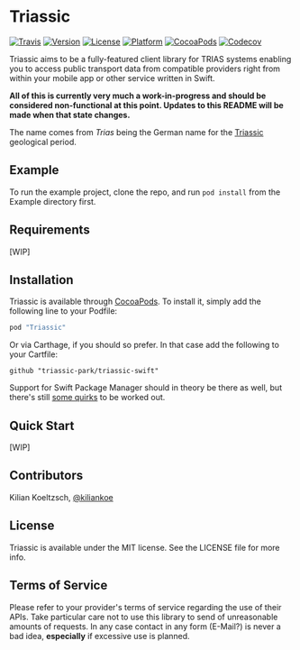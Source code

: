 # Triassic

[![Travis](https://img.shields.io/travis/triassic-park/triassic-swift.svg?style=flat-square)](https://travis-ci.org/triassic-park/triassic-swift)
[![Version](https://img.shields.io/cocoapods/v/Triassic.svg?style=flat-square)](http://cocoapods.org/pods/Triassic)
[![License](https://img.shields.io/cocoapods/l/Triassic.svg?style=flat-square)](http://cocoapods.org/pods/Triassic)
[![Platform](https://img.shields.io/cocoapods/p/Triassic.svg?style=flat-square)](http://cocoapods.org/pods/Triassic)
[![CocoaPods](https://img.shields.io/cocoapods/metrics/doc-percent/Triassic.svg?style=flat-square)](http://cocoadocs.org/docsets/Triassic)
[![Codecov](https://img.shields.io/codecov/c/github/triassic-park/triassic-swift.svg?style=flat-square)](https://codecov.io/gh/triassic-park/triassic-swift)

Triassic aims to be a fully-featured client library for TRIAS systems enabling you to access public transport data from compatible providers right from within your mobile app or other service written in Swift.

**All of this is currently very much a work-in-progress and should be considered non-functional at this point. Updates to this README will be made when that state changes.**

The name comes from *Trias* being the German name for the [Triassic](https://en.wikipedia.org/wiki/Triassic) geological period.

## Example

To run the example project, clone the repo, and run `pod install` from the Example directory first.

## Requirements

[WIP]

## Installation

Triassic is available through [CocoaPods](http://cocoapods.org). To install it, simply add the following line to your Podfile:

```ruby
pod "Triassic"
```

Or via Carthage, if you should so prefer. In that case add the following to your Cartfile:

```
github "triassic-park/triassic-swift"
```

Support for Swift Package Manager should in theory be there as well, but there's still [some quirks](https://github.com/triassic-park/triassic-swift/issues?q=is%3Aopen+is%3Aissue+label%3Aswiftpm) to be worked out.

## Quick Start

[WIP]

## Contributors

Kilian Koeltzsch, [@kiliankoe](https://github.com/kiliankoe)

## License

Triassic is available under the MIT license. See the LICENSE file for more info.

## Terms of Service

Please refer to your provider's terms of service regarding the use of their APIs. Take particular care not to use this library to send of unreasonable amounts of requests. In any case contact in any form (E-Mail?) is never a bad idea, **especially** if excessive use is planned.
